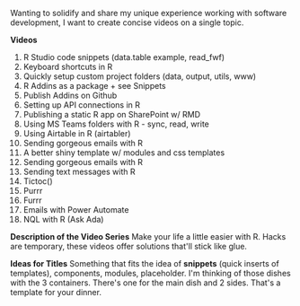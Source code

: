 Wanting to solidify and share my unique experience working with software development, I want to create concise videos on a single topic.  

**Videos**
1. R Studio code snippets (data.table example, read_fwf)
2. Keyboard shortcuts in R
3. Quickly setup custom project folders (data, output, utils, www)
4. R Addins as a package + see Snippets
5. Publish Addins on Github
6. Setting up API connections in R
7. Publishing a static R app on SharePoint w/ RMD
8.  Using MS Teams folders with R - sync, read, write
9. Using Airtable in R (airtabler)
10. Sending gorgeous emails with R
11. A better shiny template w/ modules and css templates
12. Sending gorgeous emails with R
13. Sending text messages with R
14. Tictoc()
15. Purrr
16. Furrr 
17. Emails with Power Automate
18. NQL with R (Ask Ada)

**Description of the Video Series**
Make your life a little easier with R.  Hacks are temporary, these videos offer solutions that'll stick like glue.

**Ideas for Titles**
Something that fits the idea of **snippets** (quick inserts of templates), components, modules, placeholder. I'm thinking of those dishes with the 3 containers.  There's one for the main dish and 2 sides.  That's a template for your dinner.

